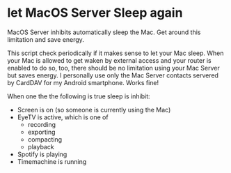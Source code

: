 # let MacOS Server Sleep again
MacOS Server inhibits automatically sleep the Mac. Get around this limitation and save energy.

This script check periodically if it makes sense to let your Mac sleep. When your Mac is allowed to get waken by external access and your router is enabled to do so, too, there should be no limitation using your Mac Server but saves energy. I personally use only the Mac Server contacts servered by CardDAV for my Android smartphone. Works fine!

When one the the following is true sleep is inhibit:
* Screen is on (so someone is currently using the Mac)
* EyeTV is active, which is one of
  * recording
  * exporting
  * compacting
  * playback
* Spotify is playing
* Timemachine is running
    
